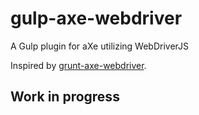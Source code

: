 # gulp-axe-webdriver

A Gulp plugin for aXe utilizing WebDriverJS

Inspired by [grunt-axe-webdriver](https://github.com/dequelabs/grunt-axe-webdriver).

## Work in progress